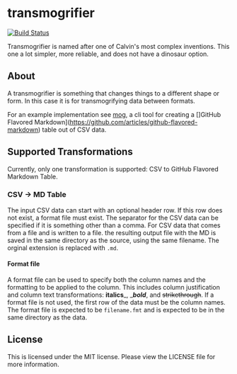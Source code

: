transmogrifier
==============
[![Build Status](https://travis-ci.org/mohae/transmogrifier.png)](https://travis-ci.org/mohae/transmogrifier)

Transmogrifier is named after one of Calvin's most complex inventions. This one a lot simpler, more reliable, and does not have a dinosaur option.

## About
A transmogrifier is something that changes things to a different shape or form.  In this case it is for transmogrifying data between formats.

For an example implementation see [mog](https://github.com/mohae/mog), a cli tool for creating a []GitHub Flavored Markdown](https://github.com/articles/github-flavored-markdown) table out of CSV data.

## Supported Transformations
Currently, only one transformation is supported:  CSV to GitHub Flavored Markdown Table.

### CSV -> MD Table
The input CSV data can start with an optional header row. If this row does not exist, a format file must exist.  The separator for the CSV data can be specified if it is something other than a comma.  For CSV data that comes from a file and is written to a file. the resulting output file with the MD is saved in the same directory as the source, using the same filename.  The orginal extension is replaced with `.md`.

#### Format file
A format file can be used to specify both the column names and the formatting to be applied to the column.  This includes column justification and column text transformations: ____italics_____, ____bold___, and ~~strikethrough~~.  If a format file is not used, the first row of the data must be the column names.  The format file is expected to be `filename.fmt` and is expected to be in the same directory as the data.

## License
This is licensed under the MIT license. Please view the LICENSE file for more information.

